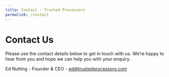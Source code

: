 ```yaml
---
title: Contact - Trusted Processors
permalink: /contact
---
```


# Contact Us

Please use the contact details below to get in touch with us. We’re happy to hear from you and hope we can help you with your enquiry.

Ed Nutting - Founder & CEO - [ed@trustedprocessors.com](mailto:ed@trustedprocessors.com)